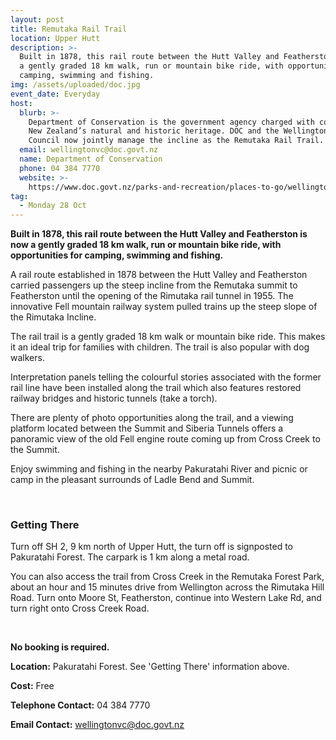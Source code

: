 ```yaml
---
layout: post
title: Remutaka Rail Trail
location: Upper Hutt
description: >-
  Built in 1878, this rail route between the Hutt Valley and Featherston is now
  a gently graded 18 km walk, run or mountain bike ride, with opportunities for
  camping, swimming and fishing.
img: /assets/uploaded/doc.jpg
event_date: Everyday
host:
  blurb: >-
    Department of Conservation is the government agency charged with conserving
    New Zealand’s natural and historic heritage. DOC and the Wellington Regional
    Council now jointly manage the incline as the Remutaka Rail Trail.
  email: wellingtonvc@doc.govt.nz
  name: Department of Conservation
  phone: 04 384 7770
  website: >-
    https://www.doc.govt.nz/parks-and-recreation/places-to-go/wellington-kapiti/places/remutaka-forest-park/things-to-do/tracks/remutaka-rail-trail/
tag:
  - Monday 28 Oct
---
```

**Built in 1878, this rail route between the Hutt Valley and Featherston is now a gently graded 18 km walk, run or mountain bike ride, with opportunities for camping, swimming and fishing.**

A rail route established in 1878 between the Hutt Valley and Featherston carried passengers up the steep incline from the Remutaka summit to Featherston until the opening of the Rimutaka rail tunnel in 1955. The innovative Fell mountain railway system pulled trains up the steep slope of the Rimutaka Incline.

The rail trail is a gently graded 18 km walk or mountain bike ride. This makes it an ideal trip for families with children. The trail is also popular with dog walkers.

Interpretation panels telling the colourful stories associated with the former rail line have been installed along the trail which also features restored railway bridges and historic tunnels (take a torch).

There are plenty of photo opportunities along the trail, and a viewing platform located between the Summit and Siberia Tunnels offers a panoramic view of the old Fell engine route coming up from Cross Creek to the Summit.

Enjoy swimming and fishing in the nearby Pakuratahi River and picnic or camp in the pleasant surrounds of Ladle Bend and Summit.

<br>

### Getting There

Turn off SH 2, 9 km north of Upper Hutt, the turn off is signposted to Pakuratahi Forest. The carpark is 1 km along a metal road.

You can also access the trail from Cross Creek in the Remutaka Forest Park, about an hour and 15 minutes drive from Wellington across the Rimutaka Hill Road. Turn onto Moore St, Featherston, continue into Western Lake Rd, and turn right onto Cross Creek Road.

<br>

**No booking is required.**

**Location:** Pakuratahi Forest. See 'Getting There' information above. 

**Cost:** Free

**Telephone Contact:** 04 384 7770

**Email Contact:** wellingtonvc@doc.govt.nz
